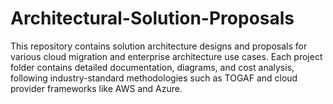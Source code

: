 # Architectural-Solution-Proposals
This repository contains solution architecture designs and proposals for various cloud migration and enterprise architecture use cases. Each project folder contains detailed documentation, diagrams, and cost analysis, following industry-standard methodologies such as TOGAF and cloud provider frameworks like AWS and Azure.
